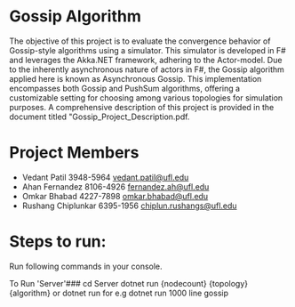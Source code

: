 # Gossip Algorithm
The objective of this project is to evaluate the convergence behavior of Gossip-style algorithms using a simulator. This simulator is developed in F# and leverages the Akka.NET framework, adhering to the Actor-model. Due to the inherently asynchronous nature of actors in F#, the Gossip algorithm applied here is known as Asynchronous Gossip. This implementation encompasses both Gossip and PushSum algorithms, offering a customizable setting for choosing among various topologies for simulation purposes. A comprehensive description of this project is provided in the document titled "Gossip_Project_Description.pdf.
# Project Members
* Vedant Patil   3948-5964   vedant.patil@ufl.edu
* Ahan Fernandez   8106-4926   fernandez.ah@ufl.edu
* Omkar Bhabad    4227-7898    omkar.bhabad@ufl.edu
* Rushang Chiplunkar    6395-1956    chiplun.rushangs@ufl.edu 
# Steps to run:
Run following commands in your console.

To Run 'Server'###
cd Server
dotnet run {nodecount} {topology} {algorithm} or dotnet run
for e.g dotnet run 1000 line gossip
